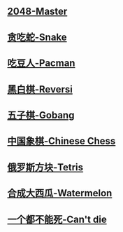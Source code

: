<h2 align="left">
  <a href="https://aaoe.github.io/Games/2048">2048-Master</a>
</h2>

<h2 align="left">
  <a href="https://aaoe.github.io/Games/snake">贪吃蛇-Snake</a>
</h2>

<h2 align="left">
  <a href="https://aaoe.github.io/pacman-canvas">吃豆人-Pacman</a>
</h2>

<h2 align="left">
  <a href="https://aaoe.github.io/Games/reversi">黑白棋-Reversi</a>
</h2>

<h2 align="left">
  <a href="https://aaoe.github.io/Games/gomoku/">五子棋-Gobang</a>
</h2>

<h2 align="left">
  <a href="https://aaoe.github.io/Games/chess">中国象棋-Chinese Chess</a>
</h2>

<h2 align="left">
  <a href="https://aaoe.github.io/Games/tetris/index.html?lan=zh">俄罗斯方块-Tetris</a>
</h2>

<h2 align="left">
  <a href="https://aaoe.github.io/bigwatermelon">合成大西瓜-Watermelon</a>
</h2>

<h2 align="left">
  <a href="https://aaoe.github.io/Games/die">一个都不能死-Can't die</a>
</h2>

